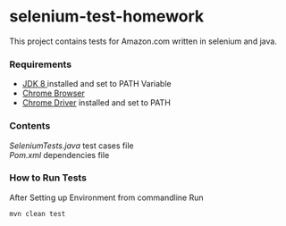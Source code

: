 # selenium-test-homework
This project contains tests for Amazon.com written in selenium and java.

### Requirements
* [JDK 8 ](https://www.oracle.com/technetwork/java/javase/downloads/index-jsp-138363.html) installed and set to PATH Variable
* [Chrome Browser](https://www.google.com/chrome/)
* [Chrome Driver](http://chromedriver.chromium.org/) installed and set to PATH

### Contents
_SeleniumTests.java_ test cases file  
_Pom.xml_ dependencies file 

### How to Run Tests
After Setting up Environment from commandline Run

    mvn clean test




